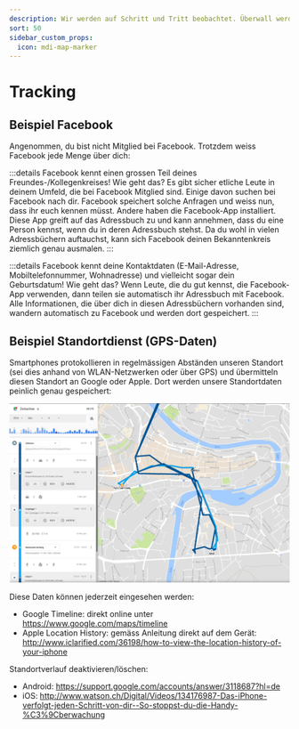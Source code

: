 ```yaml
---
description: Wir werden auf Schritt und Tritt beobachtet. Überwall werden Daten über uns gesammelt. Bist du dir dessen bewusst?
sort: 50
sidebar_custom_props:
  icon: mdi-map-marker
---
```


# Tracking



## Beispiel Facebook

Angenommen, du bist nicht Mitglied bei Facebook. Trotzdem weiss Facebook jede Menge über dich:

:::details Facebook kennt einen grossen Teil deines Freundes-/Kollegenkreises! Wie geht das?
Es gibt sicher etliche Leute in deinem Umfeld, die bei Facebook Mitglied sind. Einige davon suchen bei Facebook nach dir. Facebook speichert solche Anfragen und weiss nun, dass ihr euch kennen müsst.
Andere haben die Facebook-App installiert. Diese App greift auf das Adressbuch zu und kann annehmen, dass du eine Person kennst, wenn du in deren Adressbuch stehst. Da du wohl in vielen Adressbüchern auftauchst, kann sich Facebook deinen Bekanntenkreis ziemlich genau ausmalen.
:::

:::details Facebook kennt deine Kontaktdaten (E-Mail-Adresse, Mobiltelefonnummer, Wohnadresse) und vielleicht sogar dein Geburtsdatum! Wie geht das?
Wenn Leute, die du gut kennst, die Facebook-App verwenden, dann teilen sie automatisch ihr Adressbuch mit Facebook. Alle Informationen, die über dich in diesen Adressbüchern vorhanden sind, wandern automatisch zu Facebook und werden dort gespeichert.
:::

## Beispiel Standortdienst (GPS-Daten)

Smartphones protokollieren in regelmässigen Abständen unseren Standort (sei dies anhand von WLAN-Netzwerken oder über GPS) und übermitteln diesen Standort an Google oder Apple. Dort werden unsere Standortdaten peinlich genau gespeichert:

![Google-Timeline](./google-timeline.png)

Diese Daten können jederzeit eingesehen werden:

* Google Timeline: direkt online unter https://www.google.com/maps/timeline
* Apple Location History: gemäss Anleitung direkt auf dem Gerät: http://www.iclarified.com/36198/how-to-view-the-location-history-of-your-iphone

Standortverlauf deaktivieren/löschen:

* Android: https://support.google.com/accounts/answer/3118687?hl=de
* iOS: http://www.watson.ch/Digital/Videos/134176987-Das-iPhone-verfolgt-jeden-Schritt-von-dir--So-stoppst-du-die-Handy-%C3%9Cberwachung
